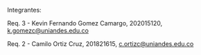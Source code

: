 Integrantes:

Req. 3 - Kevin Fernando Gomez Camargo, 202015120, k.gomezc@uniandes.edu.co

Req. 2 - Camilo Ortiz Cruz, 201821615, c.ortizc@uniandes.edu.co

